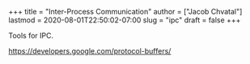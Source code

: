 +++
title = "Inter-Process Communication"
author = ["Jacob Chvatal"]
lastmod = 2020-08-01T22:50:02-07:00
slug = "ipc"
draft = false
+++

Tools for IPC.

<https://developers.google.com/protocol-buffers/>
